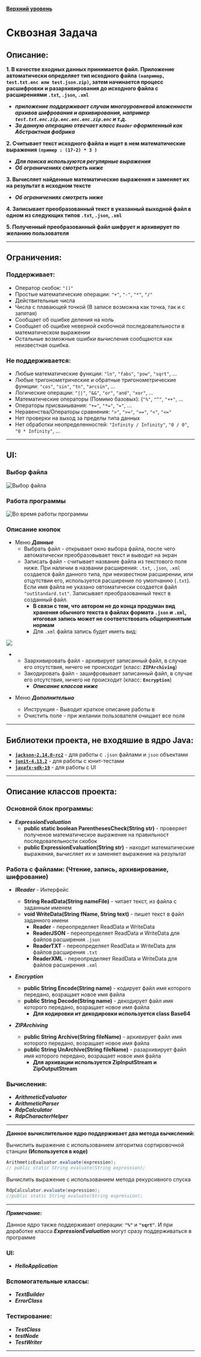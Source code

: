 
**[Верхний уровень](https://github.com/KristianKuznetsov/top-levelInformationRepository)**

# Сквозная Задача 

## Описание: 
**1. В качестве входных данных принимается файл. Приложение автоматически определяет тип исходного файла `(например, test.txt.enc или test.json.zip)`, затем начинается процесс расшифровки и разархивирования до исходного файла с расширениями `.txt`, `.json`, `.xml`**

- ***приложение поддерживает случаи многоуровневой вложенности архивов шифрования и архивирования, например `test.txt.enc.zip.enc.enc.enc.zip.enc` и т.д.***
- ***За данную операцию отвечает класс `Reader` оформленный как Абстрактная фабрика***

**2. Считывает текст исходного файла и ищет в нем математические выражения  `(пример : (17-2) * 3 )`**

- ***Для поиска используются регулярные выражения***
- ***Об ограничениях смотреть ниже***

**3. Вычисляет найденные математические выражения и заменяет их на результат в исходном тексте**

- ***Об ограничениях смотреть ниже***

**4. Записывает преобразованный текст в указанный выходной файл в одном из следующих типов `.txt`, `.json`, `.xml`** 

**5. Полученный преобразованный файл шифрует и архивирует по желанию пользователя** 

___

## Ограничения: 

### Поддерживает:
   - Оператор скобок: `"()"`
   - Простые математические операции: `"+"`, `"-"`, `"*"`, `"/"`
   - Действительные числа
   - Числа с плавающей точкой (В записе возможна как точка, так и с запятая)
   - Сообщает об ошибке деления на ноль
   - Сообщает об ощибке неверной скобочной последовательности в математическом выражении
   - Остальные возможные ошибки вычисления сообщаются как неизвестная ошибка.
 
### Не поддерживается:
   - Любые математические функции: `"ln"`, `"fabs"`, `"pow"`, `"sqrt"`, ...
   - Любые тригонометрические и обратные тригонометрические функции: `"cos"`, `"sin"`, `"tn"`, `"arcsin"`, ...
   - Логические операции: `"||"`, `"&&"`, `"or"`, `"and"`, `"xor"`, ...
   - Математические операторы (Помимо базовых): (`"%"`, `"^"`, `"++"`, ...
   - Операторы присваиывания: `"+="`, `"*="`, `"="`, ...
   - Неравенства/Операторы сравнения: `">"`, `">="`, `"=="`, `"<"`, `"<="`
   - Нет проверки на выход за пределы типа данных
   - Нет обработки неопределенностей: `"Infinity / Infinity"`, `"0 / 0"`, `"0 * Infinity"`, ...
___
## UI: 
### Выбор файла
![Выбор файла](https://github.com/KristianKuznetsov/JavaPractice/blob/main/Additional%20materials/2023-01-18_20-56-55.png)

### Работа программы
![Во время работы программы](https://github.com/KristianKuznetsov/JavaPractice/blob/main/Additional%20materials/2023-01-18_21-38-46.png)

### Описание кнопок

- Меню ***Данные***
   - Выбрать файл - открывает окно выбора файла, после чего автоматически преобразовывает текст и выводит на экран
   - Записать файл - считывает название файла из текстового поля ниже. При наличии в названии расширения: `.txt`, `.json`, `.xml` создается файл данного типа, при неизвестном расширении, или отцутствии его, используется расширение по умолчанию (`.txt`). Если имя файла не указано овтоматически создается файл `"outStandard.txt"`. Записывает преобразованный текст в созданный файл.
      - **В связи с тем, что автором не до конца продуман вид хранения обычного текста в файлах формата `.json` и `.xml`, итоговая запись может не соответствовать общепринятым нормам**
      - Для `.xml` файла запись будет иметь вид:
      
![](https://github.com/KristianKuznetsov/JavaPractice/blob/main/Additional%20materials/2023-01-19_00-33-50.png)

- 
   - Заархивировать файл - архивирует записанный файл, в случае его отсутствия, ничего не происходит (класс: **`ZIPArchiving`**)
   - Закодировать файл - зашифровывает записанный файл, в случае его отсутствия, ничего не происходит (класс: **`Encryption`**)
      - ***Описание классов ниже***
   
- Меню ***Дополнительно*** 
   - Инструкция - Выводит краткое описание работы в 
   - Очистить поле - при желании пользователя очищает все поля
___

## Библиотеки проекта, не входяшие в ядро Java: 
- [**`jackson-2.14.0-rc2`**](https://github.com/KristianKuznetsov/JavaSecondCourseEnd-to-endTask/tree/main/Libraries/JSON) - для работы с `.json` файлами и  `json` объектами
- [**`junit-4.13.2`**](https://github.com/KristianKuznetsov/JavaSecondCourseEnd-to-endTask/tree/main/Libraries/Unit%20Tests) - для работы с юнит-тестами
- [**`javafx-sdk-19`**](https://github.com/KristianKuznetsov/JavaSecondCourseEnd-to-endTask/tree/main/Libraries/JavaFX) - для работы с UI
___
## Описание классов проекта: 

### Основной блок программы:
- ***ExpressionEvaluation*** 
   - **public static boolean ParenthesesCheck(String str)** - проверяет полученое математическое выражение на правильност последовательности скобок
   - **public ExpressionEvaluation(String str)** - находит математические выражения, вычисляет их и заменяет выражение на результат

### Работа с файлами: (Чтение, запись, архивирование, шифрование)
- ***IReader*** - Интерфейс
   - **String ReadData(String nameFile)** - читает текст, из файла с заданным именем
   - **void WriteData(String fName, String text)** - пишет текст в файл заданного имени
      - **Reader** - переопределяет ReadData и WriteData
      - **ReaderJSON** - переопределяет ReadData и WriteData для файлов расширения `.json`
      - **ReaderTXT** - переопределяет ReadData и WriteData для файлов расширения `.txt`
      - **ReaderXML** - переопределяет ReadData и WriteData для файлов расширения `.xml`
- ***Encryption***
   - **public String Encode(String name)** - кодирует файл имя которого передано, возращает новое имя файла
   - **public String Decode(String name)** - декодирует файл имя которого передано, возращает новое имя файла
      - **Для кодировки ит декодировки используется class Base64** 

- ***ZIPArchiving***
   - **public String Archive(String fileName)** - архивирует файл имя которого передано, возращает новое имя файла
   - **public String UnArchive(String fileName)** - разархивирует файл имя которого передано, возращает новое имя файла
      - **Для архивации используется ZipInputStream и ZipOutputStream** 

### Вычисления:
- ***ArithmeticEvaluator***
- ***ArithmeticParser***
- ***RdpCalculator***
- ***RdpCharacterHelper***
___
**Данное вычислительное ядро поддерживает два метода вычислений:**

Вычислить выражение с использованием алгоритма сортировочной станции **(Используется в коде)**
```java
ArithmeticEvaluator.evaluate(expression);
// public static String evaluate(String expression);
```

Вычислить выражение с использованием метода рекурсивного спуска 
```java
RdpCalculator.evaluate(expression);
//public static String evaluate(String expression);
```
___

***Примечание:***

Данное ядро также поддерживает операции: **`"%"`** и **`"sqrt"`**.
И при доработке класса ***ExpressionEvaluation*** могут сразу поддерживаться в программе


### UI:
- ***HelloApplication***

### Вспомогательные классы:
- ***TextBuilder***
- ***ErrorClass***

### Тестирование:
- ***TestClass***
- ***testNode***
- ***TestWriter***
___
